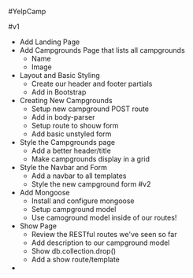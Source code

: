 #YelpCamp

#v1
* Add Landing Page
* Add Campgrounds Page that lists all campgrounds
	* Name
	* Image
* Layout and Basic Styling
	* Create our header and footer partials
	* Add in Bootstrap
* Creating New Campgrounds
	* Setup new campground POST route
	* Add in body-parser
	* Setup route to shouw form
	* Add basic unstyled form
* Style the Campgrounds page
	* Add a better header/title
	* Make campgrounds display in a grid
* Style the Navbar and Form
	* Add a navbar to all templates
	* Style the new campground form
#v2
* Add Mongoose
	* Install and configure mongoose
	* Setup campground model
	* Use camoground model inside of our routes!
* Show Page
	* Review the RESTful routes we've seen so far
	* Add description to our campground model
	* Show db.collection.drop()
	* Add a show route/template
* 
	


